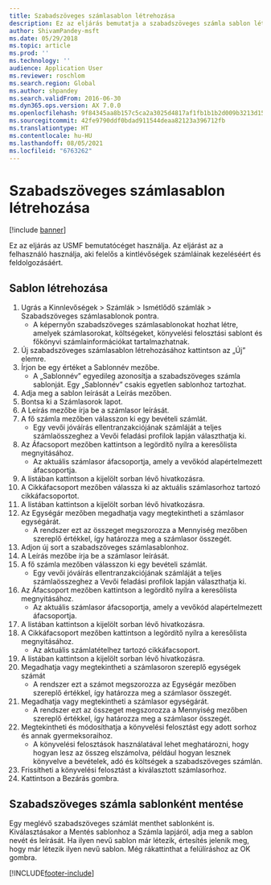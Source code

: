 ```yaml
---
title: Szabadszöveges számlasablon létrehozása
description: Ez az eljárás bemutatja a szabadszöveges számla sablon létrehozását.
author: ShivamPandey-msft
ms.date: 05/29/2018
ms.topic: article
ms.prod: ''
ms.technology: ''
audience: Application User
ms.reviewer: roschlom
ms.search.region: Global
ms.author: shpandey
ms.search.validFrom: 2016-06-30
ms.dyn365.ops.version: AX 7.0.0
ms.openlocfilehash: 9f84345aa8b157c5ca2a3025d4817af1fb1b1b2d009b3213d15a5b3daca8d763
ms.sourcegitcommit: 42fe9790ddf0bdad911544deaa82123a396712fb
ms.translationtype: HT
ms.contentlocale: hu-HU
ms.lasthandoff: 08/05/2021
ms.locfileid: "6763262"
---
```

# <a name="create-a-free-text-invoice-template"></a>Szabadszöveges számlasablon létrehozása

[!include [banner](../includes/banner.md)]

Ez az eljárás az USMF bemutatócéget használja. Az eljárást az a felhasználó használja, aki felelős a kintlévőségek számláinak kezeléséért és feldolgozásáért.

## <a name="create-a-template"></a>Sablon létrehozása

1. Ugrás a Kinnlevőségek > Számlák > Ismétlődő számlák > Szabadszöveges számlasablonok pontra.
    * A képernyőn szabadszöveges számlasablonokat hozhat létre, amelyek számlasorokat, költségeket, könyvelési felosztási sablont és főkönyvi számlainformációkat tartalmazhatnak.  
2. Új szabadszöveges számlasablon létrehozásához kattintson az „Új” elemre.
3. Írjon be egy értéket a Sablonnév mezőbe.
    * A „Sablonnév” egyedileg azonosítja a szabadszöveges számla sablonját. Egy „Sablonnév” csakis egyetlen sablonhoz tartozhat.  
4. Adja meg a sablon leírását a Leírás mezőben.
5. Bontsa ki a Számlasorok lapot.
6. A Leírás mezőbe írja be a számlasor leírását.
7. A fő számla mezőben válasszon ki egy bevételi számlát.
    * Egy vevői jóváírás ellentranzakciójának számláját a teljes számlaösszeghez a Vevői feladási profilok lapján választhatja ki.  
8. Az Áfacsoport mezőben kattintson a legördítő nyílra a keresőlista megnyitásához.
    * Az aktuális számlasor áfacsoportja, amely a vevőkód alapértelmezett áfacsoportja.  
9. A listában kattintson a kijelölt sorban lévő hivatkozásra.
10. A Cikkáfacsoport mezőben válassza ki az aktuális számlasorhoz tartozó cikkáfacsoportot.
11. A listában kattintson a kijelölt sorban lévő hivatkozásra.
12. Az Egységár mezőben megadhatja vagy megtekintheti a számlasor egységárát.
    * A rendszer ezt az összeget megszorozza a Mennyiség mezőben szereplő értékkel, így határozza meg a számlasor összegét.  
13. Adjon új sort a szabadszöveges számlasablonhoz.
14. A Leírás mezőbe írja be a számlasor leírását.
15. A fő számla mezőben válasszon ki egy bevételi számlát.
    * Egy vevői jóváírás ellentranzakciójának számláját a teljes számlaösszeghez a Vevői feladási profilok lapján választhatja ki.  
16. Az Áfacsoport mezőben kattintson a legördítő nyílra a keresőlista megnyitásához.
    * Az aktuális számlasor áfacsoportja, amely a vevőkód alapértelmezett áfacsoportja.  
17. A listában kattintson a kijelölt sorban lévő hivatkozásra.
18. A Cikkáfacsoport mezőben kattintson a legördítő nyílra a keresőlista megnyitásához.
    * Az aktuális számlatételhez tartozó cikkáfacsoport.  
19. A listában kattintson a kijelölt sorban lévő hivatkozásra.
20. Megadhatja vagy megtekintheti a számlasoron szereplő egységek számát
    * A rendszer ezt a számot megszorozza az Egységár mezőben szereplő értékkel, így határozza meg a számlasor összegét.  
21. Megadhatja vagy megtekintheti a számlasor egységárát. 
    * A rendszer ezt az összeget megszorozza a Mennyiség mezőben szereplő értékkel, így határozza meg a számlasor összegét.  
22. Megtekintheti és módosíthatja a könyvelési felosztást egy adott sorhoz és annak gyermeksoraihoz.
    * A könyvelési felosztások használatával lehet meghatározni, hogy hogyan lesz az összeg elszámolva, például hogyan lesznek könyvelve a bevételek, adó és költségek a szabadszöveges számlán.  
23. Frissítheti a könyvelési felosztást a kiválasztott számlasorhoz.
24. Kattintson a Bezárás gombra.

## <a name="save-a-free-text-invoice-as-a-template"></a>Szabadszöveges számla sablonként mentése
Egy meglévő szabadszöveges számlát menthet sablonként is. Kiválasztásakor a Mentés sablonhoz a Számla lapjáról, adja meg a sablon nevét és leírását. Ha ilyen nevű sablon már létezik, értesítés jelenik meg, hogy már létezik ilyen nevű sablon. Még rákattinthat a felülíráshoz az OK gombra. 


[!INCLUDE[footer-include](../../includes/footer-banner.md)]
